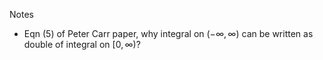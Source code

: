 Notes

- Eqn (5) of Peter Carr paper, why integral on $(-\infty, \infty)$ can be written as double of integral on $[0, \infty)$?
